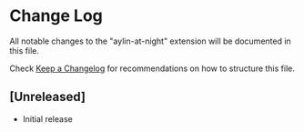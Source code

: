 # Change Log

All notable changes to the "aylin-at-night" extension will be documented in this file.

Check [Keep a Changelog](http://keepachangelog.com/) for recommendations on how to structure this file.

## [Unreleased]

- Initial release
